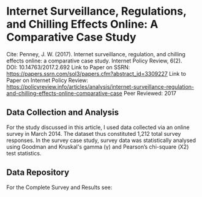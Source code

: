 # Internet Surveillance, Regulations, and Chilling Effects Online: A Comparative Case Study

Cite: Penney, J. W. (2017). Internet surveillance, regulation, and chilling effects online: a comparative case study. Internet Policy Review, 6(2). DOI: 10.14763/2017.2.692 
Link to Paper on SSRN: https://papers.ssrn.com/sol3/papers.cfm?abstract_id=3309227
Link to Paper on Internet Policy Review: https://policyreview.info/articles/analysis/internet-surveillance-regulation-and-chilling-effects-online-comparative-case
Peer Reviewed: 2017

## Data Collection and Analysis

For the study discussed in this article, I used data collected via an online survey in March 2014. The dataset thus constituted 1,212 total survey responses. In the survey case study, survey data was statistically analysed using Goodman and Kruskal's gamma (γ) and Pearson’s chi-square (Χ2) test statistics.

## Data Repository
For the Complete Survey and Results see: 
